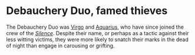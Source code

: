 # Debauchery Duo, famed thieves
The Debauchery Duo was [Virgo](../Characters/Virgo) and [Aquarius](../Characters/Aquarius), who have since joined the crew of the [*Silence*](Silence). Despite their name, or perhaps as a tactic against their less witting victims, they were more likely to snatch their marks in the dead of night than engage in carousing or grifting.